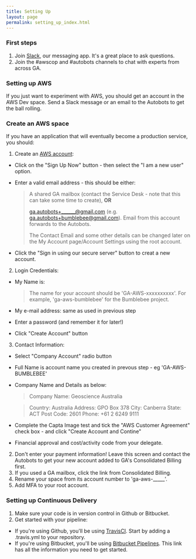 ```yaml
---
title: Setting Up
layout: page
permalink: setting_up_index.html
---
```


### First steps

1. Join [Slack](https://geoscience-australia.slack.com/signup), our messaging app. It's a great place to ask questions.
2. Join the #awscop and #autobots channels to chat with experts from across GA.

### Setting up AWS

If you just want to experiment with AWS, you should get an account in the AWS Dev space. Send a Slack message or an email to the Autobots to get the ball rolling.

### Create an AWS space

If you have an application that will eventually become a production service, you should:

1. Create an [AWS account](https://aws.amazon.com/resources/create-account/):
 * Click on the "Sign Up Now" button - then select the "I am a new user" option.
 * Enter a valid email address - this should be either:
 
   > A shared GA mailbox (contact the Service Desk - note that this can take some time to create), **OR**
   >
   > ga.autobots+______@gmail.com (e.g. ga.autobots+bumblebee@gmail.com). 
   > Email from this account forwards to the Autobots.
   >
   > The Contact Email and some other details can be changed later on the My Account page/Account Settings using the root account.
  
  * Click the "Sign in using our secure server" button to creat a new account.
 
2. Login Credentials:
 * My Name is: 
  
   > The name for your account should be 'GA-AWS-xxxxxxxxxx'. For example, 'ga-aws-bumblebee' for the Bumblebee project.
   
  * My e-mail address: same as used in previous step
  * Enter a password (and remember it for later!)
  * Click "Create Account" button
  
3. Contact Information:
 * Select "Company Account" radio button
 * Full Name is account name you created in prevous step - eg 'GA-AWS-BUMBLEBEE'
 * Company Name and Details as below:
 
   > Company Name: Geoscience Australia 
   
   > Country: Australia
   > Address: GPO Box 378 
   > City: Canberra
   > State: ACT
   > Post Code: 2601
   > Phone: +61 2 6249 9111
  
 * Complete the Capta Image test and tick the "AWS Customer Agreement" check box - and click "Create Account and Contine"
 


* Financial approval and cost/activity code from your delegate.
2. Don't enter your payment information! Leave this screen and contact the Autobots to get your new account added to GA's Consolidated Billing first.
3. If you used a GA mailbox, click the link from Consolidated Billing.
4. Rename your space from its account number to 'ga-aws-_____'.
5. Add MFA to your root account.

### Setting up Continuous Delivery

1. Make sure your code is in version control in Github or Bitbucket.
2. Get started with your pipeline:
  * If you're using Github, you'll be using [TravisCI](https://travis-ci.org/). Start by adding a .travis.yml to your repository.
  * If you're using Bitbucket, you'll be using [Bitbucket Pipelines](https://confluence.atlassian.com/bitbucket/get-started-with-bitbucket-pipelines-792298921.html). This link has all the information you need to get started.
